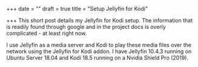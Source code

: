 +++
date = ""
draft = true
title = "Setup Jellyfin for Kodi"

+++
This short post details my Jellyfin for Kodi setup. The information that is readily found through google and in the project docs is overly complicated - at least right now.

I use Jellyfin as a media server and Kodi to play these media files over the network using the Jellyfin for Kodi addon. I have Jellyfin 10.4.3 running on Ubuntu Server 18.04 and Kodi 18.5 running on a Nvidia Shield Pro (2019).